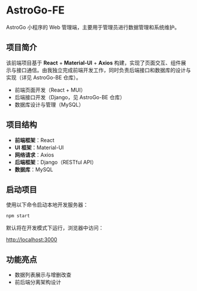 # AstroGo-FE

AstroGo 小程序的 Web 管理端，主要用于管理员进行数据管理和系统维护。

## 项目简介

该前端项目基于 **React** + **Material-UI** + **Axios** 构建，实现了页面交互、组件展示与接口通信。由我独立完成前端开发工作，同时负责后端接口和数据库的设计与实现（详见 AstroGo-BE 仓库）。

- 前端页面开发（React + MUI）
- 后端接口开发（Django，见 AstroGo-BE 仓库）
- 数据库设计与管理（MySQL）

## 项目结构

- **前端框架**：React
- **UI 框架**：Material-UI
- **网络请求**：Axios
- **后端框架**：Django（RESTful API）
- **数据库**：MySQL

## 启动项目

使用以下命令启动本地开发服务器：

```bash
npm start
```

默认将在开发模式下运行，浏览器中访问：

[http://localhost:3000](http://localhost:3000)

## 功能亮点

- 数据列表展示与增删改查
- 前后端分离架构设计

